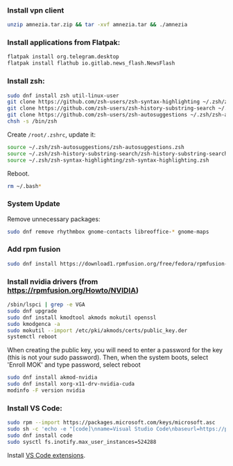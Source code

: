 ### Install vpn client

```sh
unzip amnezia.tar.zip && tar -xvf amnezia.tar && ./amnezia
```

### Install applications from Flatpak:

```sh
flatpak install org.telegram.desktop
flatpak install flathub io.gitlab.news_flash.NewsFlash
```

### Install zsh:

```sh
sudo dnf install zsh util-linux-user
git clone https://github.com/zsh-users/zsh-syntax-highlighting ~/.zsh/zsh-syntax-highlighting
git clone https://github.com/zsh-users/zsh-history-substring-search ~/.zsh/zsh-history-substring-search
git clone https://github.com/zsh-users/zsh-autosuggestions ~/.zsh/zsh-autosuggestions
chsh -s /bin/zsh
```

Create `/root/.zshrc`, update it:

```sh
source ~/.zsh/zsh-autosuggestions/zsh-autosuggestions.zsh
source ~/.zsh/zsh-history-substring-search/zsh-history-substring-search.zsh
source ~/.zsh/zsh-syntax-highlighting/zsh-syntax-highlighting.zsh
```

Reboot.

```sh
rm ~/.bash*
```


### System Update

Remove unnecessary packages:

```sh
sudo dnf remove rhythmbox gnome-contacts libreoffice-* gnome-maps
```

### Add rpm fusion

```sh
sudo dnf install https://download1.rpmfusion.org/free/fedora/rpmfusion-free-release-$(rpm -E %fedora).noarch.rpm https://download1.rpmfusion.org/nonfree/fedora/rpmfusion-nonfree-release-$(rpm -E %fedora).noarch.rpm
```

### Install nvidia drivers (from https://rpmfusion.org/Howto/NVIDIA)

```sh
/sbin/lspci | grep -e VGA
sudo dnf upgrade
sudo dnf install kmodtool akmods mokutil openssl
sudo kmodgenca -a
sudo mokutil --import /etc/pki/akmods/certs/public_key.der
systemctl reboot
```
When creating the public key, you will need to enter a password for the key (this is not your sudo password).
Then, when the system boots, select 'Enroll MOK' and type  password, select reboot

```sh
sudo dnf install akmod-nvidia
sudo dnf install xorg-x11-drv-nvidia-cuda
modinfo -F version nvidia
```

### Install VS Code:

```sh
sudo rpm --import https://packages.microsoft.com/keys/microsoft.asc
sudo sh -c 'echo -e "[code]\nname=Visual Studio Code\nbaseurl=https://packages.microsoft.com/yumrepos/vscode\nenabled=1\ngpgcheck=1\ngpgkey=https://packages.microsoft.com/keys/microsoft.asc" > /etc/yum.repos.d/vscode.repo'
sudo dnf install code
sudo sysctl fs.inotify.max_user_instances=524288
```

Install [VS Code extensions](./VSCode.md).
